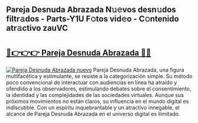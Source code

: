 ## Pareja Desnuda Abrazada N𝚞𝚎vos desn𝚞dos filtr𝚊dos - Parts-Y1U F𝚘tos vid𝚎o - C𝚘ntenido atr𝚊ctivo zauVC

# <h2><a href="http://mb3kxn.tromn.icu/?c=Pareja+Desnuda+Abrazada">🔗👉👉👉 Pareja Desnuda Abrazada 🔗🔗</a></h2>

[![Pareja Desnuda Abrazada nuevo](https://i.imgur.com/pEAQMta.gif)](http://mb3kxn.tromn.icu/?c=Pareja+Desnuda+Abrazada)
Pareja Desnuda Abrazada, una figura multifacética y estimulante, se resiste a la categorización simple. Su método poco convencional de interactuar con audiencias en línea ha atraído y ofendido a los observadores, estimulando debates sobre el consentimiento, la identidad y las complejidades de las sociedades virtuales. Aunque sus próximos movimientos no están claros, su influencia en el mundo digital es indiscutible. Con un espíritu inquebrantable y un atractivo innegable, el alcance de Pareja Desnuda Abrazada en el universo digital es ilimitado.
